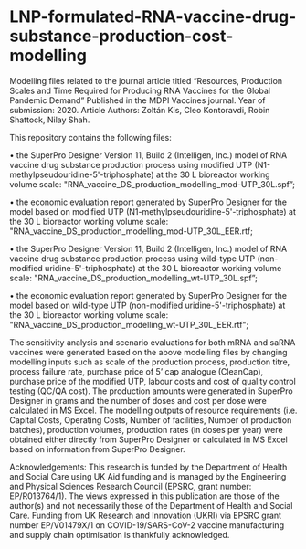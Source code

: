 # LNP-formulated-RNA-vaccine-drug-substance-production-cost-modelling

Modelling files related to the journal article titled “Resources, Production Scales and Time Required for Producing RNA Vaccines for the Global Pandemic Demand” Published in the MDPI Vaccines journal. Year of submission: 2020. Article Authors: Zoltán Kis, Cleo Kontoravdi, Robin Shattock, Nilay Shah.

This repository contains the following files:

•	the SuperPro Designer Version 11, Build 2 (Intelligen, Inc.) model of RNA vaccine drug substance production process using modified UTP (N1-methylpseudouridine-5'-triphosphate) at the 30 L bioreactor working volume scale: "RNA_vaccine_DS_production_modelling_mod-UTP_30L.spf”;

•	the economic evaluation report generated by SuperPro Designer for the model based on modified UTP (N1-methylpseudouridine-5'-triphosphate) at the 30 L bioreactor working volume scale: "RNA_vaccine_DS_production_modelling_mod-UTP_30L_EER.rtf;

•	the SuperPro Designer Version 11, Build 2 (Intelligen, Inc.) model of RNA vaccine drug substance production process using wild-type UTP (non-modified uridine-5'-triphosphate) at the 30 L bioreactor working volume scale: "RNA_vaccine_DS_production_modelling_wt-UTP_30L.spf”;

•	the economic evaluation report generated by SuperPro Designer for the model based on wild-type UTP (non-modified uridine-5'-triphosphate) at the 30 L bioreactor working volume scale: "RNA_vaccine_DS_production_modelling_wt-UTP_30L_EER.rtf";

The sensitivity analysis and scenario evaluations for both mRNA and saRNA vaccines were generated based on the above modelling files by changing modelling inputs such as scale of the production process, production titre, process failure rate, purchase price of 5’ cap analogue (CleanCap), purchase price of the modified UTP, labour costs and cost of quality control testing (QC/QA cost). The production amounts were generated in SuperPro Designer in grams and the number of doses and cost per dose were calculated in MS Excel. The modelling outputs of resource requirements (i.e. Capital Costs, Operating Costs, Number of facilities, Number of production batches), production volumes, production rates (in doses per year) were obtained either directly from SuperPro Designer or calculated in MS Excel based on information from SuperPro Designer.

Acknowledgements: This research is funded by the Department of Health and Social Care using UK Aid funding and is managed by the Engineering and Physical Sciences Research Council (EPSRC, grant number: EP/R013764/1). The views expressed in this publication are those of the author(s) and not necessarily those of the Department of Health and Social Care. Funding from UK Research and Innovation (UKRI) via EPSRC grant number EP/V01479X/1 on COVID-19/SARS-CoV-2 vaccine manufacturing and supply chain optimisation is thankfully acknowledged.
